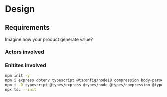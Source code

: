 # Design

## Requirements

Imagine how your product generate value?

### Actors involved

### Enitites involved

```bash
npm init -y
npm i express dotenv typescript @tsconfig/node18 compression body-parser cors module-alias tstl
npm i -D typescript @types/express @types/node @types/compression @types/cors concurrently nodemon
npx tsc --init
```
